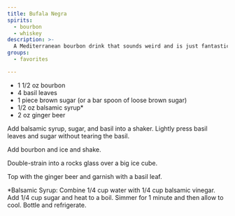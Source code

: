 ```yaml
---
title: Bufala Negra
spirits:
  - bourbon
  - whiskey
description: >-
  A Mediterranean bourbon drink that sounds weird and is just fantastic.
groups:
  - favorites

---
```


- 1 1/2 oz bourbon
- 4 basil leaves
- 1 piece brown sugar (or a bar spoon of loose brown sugar)
- 1/2 oz balsamic syrup*
- 2 oz ginger beer

Add balsamic syrup, sugar, and basil into a shaker.  Lightly press basil leaves and sugar without tearing the basil.

Add bourbon and ice and shake.

Double-strain into a rocks glass over a big ice cube.

Top with the ginger beer and garnish with a basil leaf.

*Balsamic Syrup: Combine 1/4 cup water with 1/4 cup balsamic vinegar.  Add 1/4 cup sugar and heat to a boil.  Simmer for 1 minute and then allow to cool.  Bottle and refrigerate.